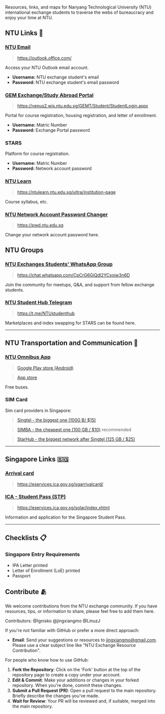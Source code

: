 Resources, links, and maps for Nanyang Technological University (NTU) international exchange students to traverse the webs of bureaucracy and enjoy your time at NTU.

## NTU Links 🏫
### [NTU Email](https://outlook.office.com/)
> https://outlook.office.com/

Access your NTU Outlook email account.
- **Username:** NTU exchange student's email
- **Password:** NTU exchange student's email password

### [GEM Exchange/Study Abroad Portal](https://venus2.wis.ntu.edu.sg/GEMT/Student/StudentLogin.aspx)
> https://venus2.wis.ntu.edu.sg/GEMT/Student/StudentLogin.aspx

Portal for course registration, housing registration, and letter of enrollment.
- **Username:** Matric Number
- **Password:** Exchange Portal password

### STARS

Platform for course registration.
- **Username:** Matric Number
- **Password:** Network account password

### [NTU Learn](https://ntulearn.ntu.edu.sg/ultra/institution-page)
> https://ntulearn.ntu.edu.sg/ultra/institution-page

Course syllabus, etc.

### [NTU Network Account Password Changer](https://pwd.ntu.edu.sg)
> https://pwd.ntu.edu.sg

Change your network account password here.

## NTU Groups
### [NTU Exchanges Students' WhatsApp Group](https://chat.whatsapp.com/CpCrG6GiQdl2YCxojw3n6D)
> https://chat.whatsapp.com/CpCrG6GiQdl2YCxojw3n6D

Join the community for meetups, Q&A, and support from fellow exchange students.

### [NTU Student Hub Telegram](https://t.me/NTUstudenthub)
> https://t.me/NTUstudenthub

Marketplaces and index swapping for STARS can be found here.

---
## NTU Transportation and Communication 🚌

### [NTU Omnibus App](https://apps.apple.com/us/app/ntu-omnibus/id1636457987)

> [Google Play store (Android)](https://play.google.com/store/apps/details?id=pw.adithya.ntubusnow&pcampaignid=)

> [App store](https://apps.apple.com/us/app/ntu-omnibus/id1636457987)

Free buses.

### SIM Card 

Sim card providers in Singapore:

> [Singtel - the biggest one (100G B/ $15)](https://www.simba.sg/personal)

> [SIMBA - the cheapest one (100 GB / $10)](https://www.singtel.com/personal/products-services/mobile/prepaid-plans/hi-sim-cards) recommended

> [StarHub - the biggest network after Singtel (125 GB / $25)](https://www.starhub.com/personal/mobile/mobile-phones-plans/prepaid-cards.html)

---
## Singapore Links 🇸🇬

### [Arrival card](https://eservices.ica.gov.sg/sgarrivalcard/)
> https://eservices.ica.gov.sg/sgarrivalcard/


### [ICA - Student Pass (STP)](https://eservices.ica.gov.sg/solar/index.xhtml)
> https://eservices.ica.gov.sg/solar/index.xhtml

Information and application for the Singapore Student Pass.

--- 
## Checklists 📋

### Singapore Entry Requirements
- IPA Letter printed
- Letter of Enrollment (LoE) printed
- Passport

## Contribute 🫂
We welcome contributions from the NTU exchange community. If you have resources, tips, or information to share, please feel free to add them here.

Contributors:
@Ignisko
@jingxiangmo
@LinuzJ

If you're not familiar with GitHub or prefer a more direct approach:
- **Email**: Send your suggestions or resources to [jingxiangmo@gmail.com](mailto:jingxiangmo@gmail.com). Please use a clear subject line like "NTU Exchange Resource Contribution".

For people who know how to use GitHub:
1. **Fork the Repository**: Click on the 'Fork' button at the top of the repository page to create a copy under your account.
2. **Edit & Commit**: Make your additions or changes in your forked repository. When you're done, commit these changes.
3. **Submit a Pull Request (PR)**: Open a pull request to the main repository. Briefly describe the changes you've made.
4. **Wait for Review**: Your PR will be reviewed and, if suitable, merged into the main repository.

